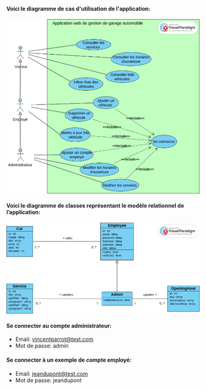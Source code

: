 #### Voici le diagramme de cas d'utilisation de l'application:
####
<img src="diagramme-cas-utilisation.vpd.png" alt="Diagramme de cas d'utilisation" title="Diagramme de cas d'utilisation">

#### Voici le diagramme de classes représentant le modèle relationnel de l’application:
####
<img src="diagramme-de-classes.png" alt="Diagramme de cas d'utilisation" title="Diagramme de cas d'utilisation">

#### Se connecter au compte administrateur:
- Email: vincentparrot@test.com
- Mot de passe: admin

#### Se connecter à un exemple de compte employé:
- Email: jeandupont@test.com
- Mot de passe: jeandupont



